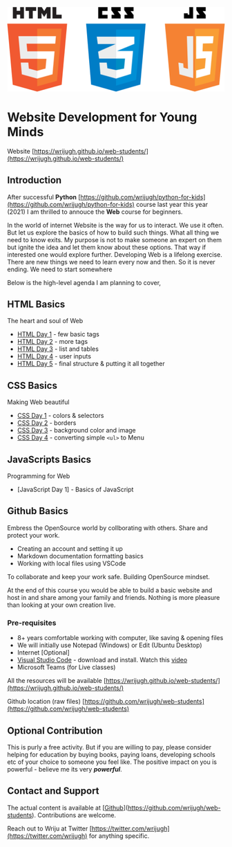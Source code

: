 ![HTMLCSSJS](html5-css-js-logo.png)

# Website Development for Young Minds

Website [https://wrijugh.github.io/web-students/](https://wrijugh.github.io/web-students/)

## Introduction

After successful **Python** [https://github.com/wrijugh/python-for-kids](https://github.com/wrijugh/python-for-kids) course last year this year (2021) I am thrilled to annouce the **Web** course for beginners.

<!-- I dedicate this to my father, who was a legendary teacher and lives in the hearts of many thousands of students worldwide. He was a lifelong passionate teacher. *I miss him dearly*. -->

In the world of internet Website is the way for us to interact. We use it often. But let us explore the basics of how to build such things. What all thing we need to know exits. My purpose is not to make someone an expert on them but ignite the idea and let them know about these options. That way if interested one would explore further. Developing Web is a lifelong exercise. There are new things we need to learn every now and then. So it is never ending. We need to start somewhere

Below is the high-level agenda I am planning to cover,

## HTML Basics

The heart and soul of Web

- [HTML Day 1](html/01-html-day-01.md) - few basic tags
- [HTML Day 2](html/02-html-day-02.md) - more tags
- [HTML Day 3](html/03-html-day-03.md) - list and tables
- [HTML Day 4](html/04-html-day-04.md) - user inputs
- [HTML Day 5](html/05-html-day-05.md) - final structure & putting it all together

## CSS Basics

Making Web beautiful

- [CSS Day 1](css/01-css-day-01.md) - colors & selectors
- [CSS Day 2](css/02-css-day-02.md) - borders
- [CSS Day 3](css/03-css-day-03.md) - background color and image
- [CSS Day 4](css/04-css-day-04.md) - converting simple `<ul>` to Menu

## JavaScripts Basics

Programming for Web

- [JavaScript Day 1] - Basics of JavaScript

## Github Basics

Embress the OpenSource world by collborating with others. Share and protect your work.

- Creating an account and setting it up
- Markdown documentation formatting basics
- Working with local files using VSCode

To collaborate and keep your work safe. Building OpenSource mindset.

At the end of this course you would be able to build a basic website and host in and share among your family and friends. Nothing is more pleasure than looking at your own creation live.

### Pre-requisites

- 8+ years comfortable working with computer, like saving & opening files
- We will initially use Notepad (Windows) or Edit (Ubuntu Desktop)
- Internet [Optional]
- [Visual Studio Code](https://code.visualstudio.com/download) - download and install. Watch this [video](https://www.youtube.com/watch?v=MlIzFUI1QGA)
- Microsoft Teams (for Live classes)

All the resources will be available [https://wrijugh.github.io/web-students/](https://wrijugh.github.io/web-students/)

Github location (raw files) [https://github.com/wrijugh/web-students](https://github.com/wrijugh/web-students)

<!-- All communications will be in WhatsApp or email (to the closed group)
Join https://chat.whatsapp.com/GgwxcUN8x5YCFQWJ2Rd6jv 

Current class will start from **13th June 2021 Sunday, 10-11 AM**-->

## Optional Contribution

This is purly a free activity. But if you are willing to pay, please consider helping for education by buying books, paying loans, developing schools etc of your choice to someone you feel like. The positive impact on you is powerful - believe me its very ***powerful***.

## Contact and Support

The actual content is available at [[Github](https://github.com/wrijugh/web-students)](https://github.com/wrijugh/web-students). Contributions are welcome.

Reach out to Wriju at Twitter [https://twitter.com/wrijugh](https://twitter.com/wrijugh) for anything specific.
